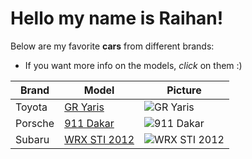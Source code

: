 # Hello my name is Raihan!


Below are my favorite **cars** from different brands:

- If you want more info on the models, _click_ on them :)  

| **Brand** | **Model** | **Picture** |
|-----------|-----------|-------------|
| Toyota | [GR Yaris](https://www.topgear.com/car-reviews/toyota/gr-yaris) | <img src="https://www.topgear.com/sites/default/files/cars-car/carousel/2020/11/dsc01590.jpg?w=1784&h=1004" alt="GR Yaris"> |
| Porsche | [911 Dakar](https://www.porsche.com/usa/models/911/911-dakar/911-dakar/) | <img src="https://www.thedrive.com/uploads/2023/01/27/V2A5505_highres.jpg?auto=webp&crop=16%3A9&auto=webp&optimize=high&quality=70&width=3840" alt="911 Dakar"> |
| Subaru | [WRX STI 2012](https://www.caranddriver.com/subaru/wrx-sti/specs/2012/subaru_wrx-sti_subaru-impreza-wrx-sti-4-door_2012) | <img src="https://www.autotrader.com/wp-content/uploads/2020/02/242718.jpg?resize=880,588&strip=all" alt="WRX STI 2012">|

